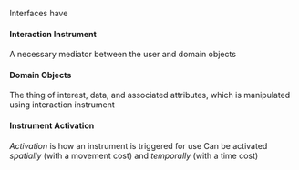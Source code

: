 Interfaces have 
#### Interaction Instrument 
A necessary mediator between the user and domain objects 
#### Domain Objects 
The thing of interest, data, and associated attributes, which is manipulated using interaction instrument

#### Instrument Activation 
*Activation* is how an instrument is triggered for use 
Can be activated *spatially* (with a movement cost) and *temporally* (with a time cost) 